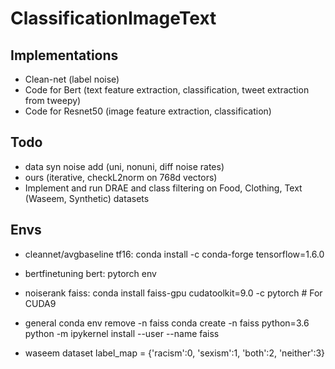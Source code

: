 # ClassificationImageText 

## Implementations

- Clean-net (label noise)
- Code for Bert (text feature extraction, classification, tweet extraction from tweepy)
- Code for Resnet50 (image feature extraction, classification)

## Todo

- data syn noise add (uni, nonuni, diff noise rates)
- ours (iterative, checkL2norm on 768d vectors)
- Implement and run DRAE and class filtering on Food, Clothing, Text (Waseem, Synthetic) datasets

## Envs

- cleannet/avgbaseline
tf16: conda install -c conda-forge tensorflow=1.6.0

- bertfinetuning
bert: pytorch env

- noiserank
faiss: conda install faiss-gpu cudatoolkit=9.0 -c pytorch # For CUDA9

- general
conda env remove -n faiss
conda create -n faiss python=3.6 
python -m ipykernel install --user --name faiss

- waseem dataset
label_map = {'racism':0, 'sexism':1, 'both':2, 'neither':3}
